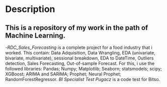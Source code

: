 # Description
 ## This is a repository of my work in the path of Machine Learning.
 -*RDC_Sales_Forecasting* is a complete project for a food industry that i worked. This contain: Data Adquisition, Data Wrangling, EDA (univariate, bivariate, multivariate), sessional breakdown, EDA to DateTime, Outliers detection, Sales Forecasting, Out-of-sample Forecast. For this, i use the followed libraries: Pandas; Numpy; Matplotlib; Seaborn; statsmodels; scipy; XGBoost; ARIMA and SARIMA; Prophet; Neural Prophet; RandomForestRegressor.
*BI Specialist Test Pugacz* is a code test for Bitso. 
